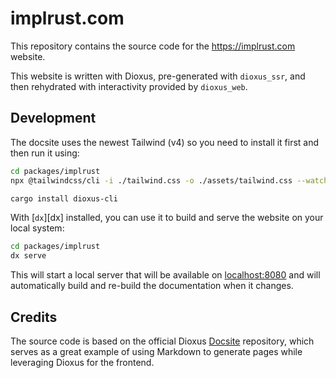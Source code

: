 # implrust.com

This repository contains the source code for the https://implrust.com website.

This website is written with Dioxus, pre-generated with `dioxus_ssr`, and then
rehydrated with interactivity provided by `dioxus_web`.

## Development

The docsite uses the newest Tailwind (v4) so you need to install it first and then run it using:

```sh
cd packages/implrust
npx @tailwindcss/cli -i ./tailwind.css -o ./assets/tailwind.css --watch
```


```sh
cargo install dioxus-cli
```

With [`dx`][dx] installed, you can use it to build and serve the website
on your local system:

```sh
cd packages/implrust
dx serve
```

This will start a local server that will be available on
[localhost:8080](localhost:8080) and will automatically build and re-build the
documentation when it changes.

## Credits

The source code is based on the official Dioxus [Docsite](https://github.com/DioxusLabs/docsite) repository, which serves as a great example of using Markdown to generate pages while leveraging Dioxus for the frontend.
